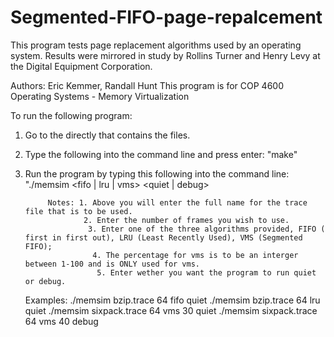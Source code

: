 # Segmented-FIFO-page-repalcement
This program tests page replacement algorithms used by an operating system. Results were mirrored in study by Rollins Turner and Henry Levy at the Digital Equipment Corporation.

Authors: Eric Kemmer, Randall Hunt 
This program is for COP 4600 Operating Systems - Memory Virtualization

To run the following program: 
1. Go to the directly that contains the files. 
2. Type the following into the command line and press enter: "make" 
3. Run the program by typing this following into the command line:
    "./memsim <tracefile> <number of frames> <fifo | lru | vms> <percent only for vms> <quiet | debug> 

            Notes: 1. Above you will enter the full name for the trace file that is to be used. 
                    2. Enter the number of frames you wish to use. 
                     3. Enter one of the three algorithms provided, FIFO ( first in first out), LRU (Least Recently Used), VMS (Segmented FIFO);
                      4. The percentage for vms is to be an interger between 1-100 and is ONLY used for vms. 
                       5. Enter wether you want the program to run quiet or debug. 

    Examples: 
        ./memsim bzip.trace 64 fifo quiet 
        ./memsim bzip.trace 64 lru quiet 
        ./memsim sixpack.trace 64 vms 30 quiet
        ./memsim sixpack.trace 64 vms 40 debug  
